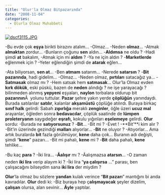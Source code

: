 ```yaml
---
title: "Olur'la Olmaz Bitpazarında"
date: "2008-11-04"
categories: 
  - Olurla Olmaz Muhabbeti
---
```


[![dscf3115.JPG](/uploads/2008/11/dscf3115.JPG)](/uploads/2008/11/dscf3115.jpg "dscf3115.JPG")

\-Bu evde çok **eşya** birikti birazını atalım… -Olmaz… -Neden **olmaz**… -Atmak **almaktan** zordur… -Bunların çoğunu **sen** aldın… -**Aldımsa** ne oldu ? -Hadi şimdi **at** bakalım, -Atmak için mi **aldım** ? -Ya ne için aldın ? -**Marketlerde** eğlenmek için ? -Yeter eğlendiğin şimdi de **atarak** eğlen…

\-Ata biliyorsan, **sen at**… -Ben **atmam** satarım… -Nerede **satarsın** ? -**Bit pazarında**, hadi gidelim… -Olmaz… -Neden olmaz, **pırtıları** satacağız ya… -**Satmasak** olmaz mı ? -Hem satsak hem **satmasak**… Olur’la Olmaz evden **kırk dökük**, eski püskü, bazen de **neden** alındığı ? ne işe yarayacağı ? bilinmeden alınmış **yepyeni** eşyaları, **naylon** torbalara oldurup bit **pazarının**Â  yolunu tuttular. **Pazar** şehre yakın yerde **çöplüğün** yanındaydı. Burada satılanlar **satılır**, kalanlar **akşamüstü** çöplüğe atılırdı. Buraya birkaç **sınıf halk** gelirdi: Sabah **zıpırlığa** meraklı **zenginler**, öğle üzeri **ucuz mal** arayanlar, öğleden sonra **bedavacılar**, çöplük saatinde de **lümpen proleteryanın** saygıdeğer **eşrafı,** kokulu yığınları **eşelemeye** gelirdi. **Olur** sordu: -Burada ne **satıyorsunuz** ? -**Bit**… -Bit mi ? -Evet ! -**Bit’**i kim alır ? -Bit’in üzerinde gezindiği **malları** alıyorlar… -**Bit** ne oluyor ? -Atıyorlar… Ama artık buralarda **bit** fazla görülmüyor, **kene** daha çok… Buranın adı değişti, şimdi “**kene**” pazarı… -Bit mi pahalı, **kene** mi ? -**Bit** daha pahalı, **kene** tehlike…

\-Bu kaç **para** ? -İki lira… -**Ãalışır** mı ? -Ãalışmazsa **atarsın**… -O zaman neden **iki lira** verip alayım ki ? -İki lira “**ya çalışırsa** …” parası, ben çalışacağını bilseydim sana **iki lira** der miydim ?

**Olur**’la olmaz bu sözlere **yandan** kulak verince “**Bit pazarı**” mantığını bi anda kavradılar. **Olur** dedi ki: -Biz buraya hep ç**alışmayacak** şeyler dizelim, **çalışan** olursa, alan sevinir… **Ãyle** yaptılar.
